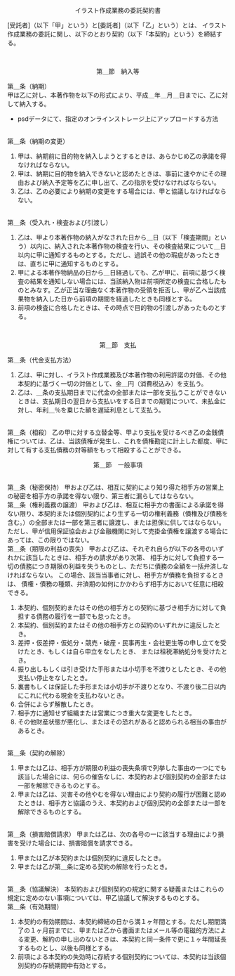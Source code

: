 <p align="center">
イラスト作成業務の委託契約書
</p>

 [受託者]（以下「甲」という）と[委託者]（以下「乙」という）とは、
イラスト作成業務の委託に関し、以下のとおり契約（以下「本契約」という）を締結する。


<br/>
<p align="center">
第＿節　納入等
</p>

第＿条（納期）  
甲は乙に対し、本著作物を以下の形式により、平成＿年＿月＿日までに、乙に対して納入する。
  * psdデータにて、指定のオンラインストレージ上にアップロードする方法

<br/>
第＿条（納期の変更）

1. 甲は、納期前に目的物を納入しようとするときは、あらかじめ乙の承諾を得なければならない。
2. 甲は、納期に目的物を納入できないと認めたときは、事前に速やかにその理由および納入予定等を乙に申し出て、乙の指示を受けなければならない。
3. 乙は、乙の必要により納期の変更をする場合には、甲と協議しなければならない。

<br/>
第＿条（受入れ・検査および引渡し）

1. 乙は、甲より本著作物の納入がなされた日から＿日（以下「検査期間」という）以内に、納入された本著作物の検査を行い、その検査結果について＿日以内に甲に通知するものとする。ただし、過誤その他の瑕疵があったときは、直ちに甲に通知するものとする。
2. 甲による本著作物納品の日から＿日経過しても、乙が甲に、前項に基づく検査の結果を通知しない場合には、当該納入物は前項所定の検査に合格したものとみなす。乙が正当な理由なく本著作物の受領を拒否し、甲が乙へ当該成果物を納入した日から前項の期間を経過したときも同様とする。
3. 前項の検査に合格したときは、その時点で目的物の引渡しがあったものとする。

<br/>
<p align="center">
第＿節　支払
</p>

第＿条（代金支払方法） 

1. 乙は、甲に対し、イラスト作成業務及び本著作物の利用許諾の対価、その他本契約に基づく一切の対価として、金＿円（消費税込み）を支払う。
2. 乙は、＿条の支払期日までに代金の全部または一部を支払うことができないときは、支払期日の翌日から支払いをする日までの期間について、未払金に対し、年利＿％を乗じた額を遅延利息として支払う。

<br/>
第＿条（相殺）  
乙の甲に対する立替金等、甲より支払を受けるべき乙の金銭債権については、乙は、当該債権が発生し、これを債権勘定に計上した都度、甲に対して有する支払債務の対等額をもって相殺することができる。

<br/>
<p align="center">
第＿節　一般事項
</p>

<br/>
第＿条（秘密保持）  
甲および乙は、相互に契約により知り得た相手方の営業上の秘密を相手方の承諾を得ない限り、第三者に漏らしてはならない。

<br/>
第＿条（権利義務の譲渡）  
甲および乙は、相互に相手方の書面による承諾を得ない限り、本契約または個別契約により生ずる一切の権利義務（債権及び債務を含む。）の全部または一部を第三者に譲渡し、または担保に供してはならない。ただし、甲が信用保証協会および金融機関に対して売掛金債権を譲渡する場合にあっては、この限りではない。

<br/>
第＿条（期限の利益の喪失）  
甲および乙は、それぞれ自らが以下の各号のいずれかに該当したときは、相手方の請求があり次第、
相手方に対して負担する一切の債務につき期限の利益を失うものとし、ただちに債務の全額を一括弁済しなければならない。
この場合、該当当事者に対し、相手方が債務を負担するときは、
債権・債務の種類、弁済期の如何にかかわらず相手方において任意に相殺できる。


1. 本契約、個別契約またはその他の相手方との契約に基づき相手方に対して負担する債務の履行を一部でも怠ったとき。
2. 本契約、個別契約またはその他の相手方との契約のいずれかに違反したとき。
3. 差押・仮差押・仮処分・競売・破産・民事再生・会社更生等の申し立てを受けたとき、もしくは自ら申立をなしたとき、
または租税滞納処分を受けたとき。
4. 振り出しもしくは引き受けた手形または小切手を不渡りとしたとき、その他支払い停止をなしたとき。
5. 裏書もしくは保証した手形または小切手が不渡りとなり、不渡り後二日以内にこれに代わる現金を支払わないとき。
6. 合併によらず解散したとき。
7. 相手方に通知せず組織または営業につき重大な変更をしたとき。
8. その他財産状態が悪化し、またはその恐れがあると認められる相当の事由があるとき。

<br/>
第＿条（契約の解除）

1. 甲または乙は、相手方が期限の利益の喪失条項で列挙した事由の一つにでも該当した場合には、何らの催告なしに、本契約および個別契約の全部または一部を解除できるものとする。
2. 甲または乙は、災害その他やむを得ない理由により契約の履行が困難と認めたときは、相手方と協議のうえ、本契約および個別契約の全部または一部を解除できるものとする。

<br/>
第＿条（損害賠償請求）  
甲または乙は、次の各号の一に該当する理由により損害を受けた場合には、損害賠償を請求できる。

1. 甲または乙が本契約または個別契約に違反したとき。
2. 甲または乙が第＿条に定める契約の解除を行ったとき。

<br/>
第＿条（協議解決）  
本契約および個別契約の規定に関する疑義またはこれらの規定に定めのない事項については、甲乙協議して解決するものとする。

<br/>
第＿条（有効期間）

1. 本契約の有効期間は、本契約締結の日から満１ヶ年間とする。ただし期間満了の１ヶ月前までに、甲または乙から書面またはメール等の電磁的方法による変更、解約の申し出のないときは、本契約と同一条件で更に１ヶ年間延長するものとし、以後も同様とする。
2. 前項による本契約の失効時に存続する個別契約については、本契約は当該個別契約の存続期間中有効とする。
